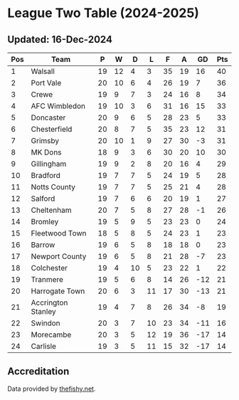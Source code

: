 # League Two Table (2024-2025)
## Updated: 16-Dec-2024

| Pos | Team | P | W | D | L | F | A | GD | Pts |
| --- | --- | --- | --- | --- | --- | --- | --- | --- | --- |
| 1 | Walsall | 19 | 12 | 4 | 3 | 35 | 19 | 16 | 40 |
| 2 | Port Vale | 20 | 10 | 6 | 4 | 26 | 19 | 7 | 36 |
| 3 | Crewe | 19 | 9 | 7 | 3 | 24 | 16 | 8 | 34 |
| 4 | AFC Wimbledon | 19 | 10 | 3 | 6 | 31 | 16 | 15 | 33 |
| 5 | Doncaster | 20 | 9 | 6 | 5 | 28 | 23 | 5 | 33 |
| 6 | Chesterfield | 20 | 8 | 7 | 5 | 35 | 23 | 12 | 31 |
| 7 | Grimsby | 20 | 10 | 1 | 9 | 27 | 30 | -3 | 31 |
| 8 | MK Dons | 18 | 9 | 3 | 6 | 30 | 20 | 10 | 30 |
| 9 | Gillingham | 19 | 9 | 2 | 8 | 20 | 16 | 4 | 29 |
| 10 | Bradford | 19 | 7 | 7 | 5 | 24 | 19 | 5 | 28 |
| 11 | Notts County | 19 | 7 | 7 | 5 | 25 | 21 | 4 | 28 |
| 12 | Salford | 19 | 7 | 6 | 6 | 20 | 19 | 1 | 27 |
| 13 | Cheltenham | 20 | 7 | 5 | 8 | 27 | 28 | -1 | 26 |
| 14 | Bromley | 19 | 5 | 9 | 5 | 23 | 23 | 0 | 24 |
| 15 | Fleetwood Town | 18 | 5 | 8 | 5 | 24 | 23 | 1 | 23 |
| 16 | Barrow | 19 | 6 | 5 | 8 | 18 | 18 | 0 | 23 |
| 17 | Newport County | 19 | 6 | 5 | 8 | 21 | 28 | -7 | 23 |
| 18 | Colchester | 19 | 4 | 10 | 5 | 23 | 22 | 1 | 22 |
| 19 | Tranmere | 19 | 5 | 6 | 8 | 14 | 26 | -12 | 21 |
| 20 | Harrogate Town | 20 | 6 | 3 | 11 | 17 | 30 | -13 | 21 |
| 21 | Accrington Stanley | 19 | 4 | 7 | 8 | 26 | 34 | -8 | 19 |
| 22 | Swindon | 20 | 3 | 7 | 10 | 23 | 34 | -11 | 16 |
| 23 | Morecambe | 20 | 3 | 5 | 12 | 19 | 36 | -17 | 14 |
| 24 | Carlisle | 19 | 3 | 5 | 11 | 15 | 32 | -17 | 14 |

## Accreditation 

Data provided by [thefishy.net](https://www.thefishy.net/).